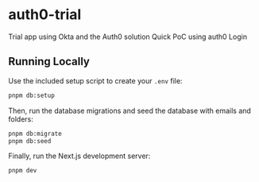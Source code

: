 # auth0-trial

Trial app using Okta and the Auth0 solution
Quick PoC using auth0 Login

## Running Locally

Use the included setup script to create your `.env` file:

```bash
pnpm db:setup
```

Then, run the database migrations and seed the database with emails and folders:

```bash
pnpm db:migrate
pnpm db:seed
```

Finally, run the Next.js development server:

```bash
pnpm dev
```
